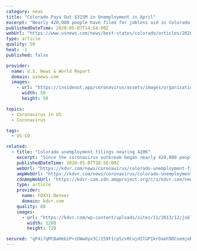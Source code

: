 ```yaml
---
category: news
title: "Colorado Pays Out $315M in Unemployment in April"
excerpt: "Nearly 420,000 people have filed for jobless aid in Colorado since the response to the coronavirus outbreak caused businesses to close."
publishedDateTime: 2020-05-07T14:54:00Z
webUrl: "https://www.usnews.com/news/best-states/colorado/articles/2020-05-07/colorado-outbreak-unemployment-filings-reach-nearly-420k"
type: article
quality: 50
heat: -1
published: false

provider:
  name: U.S. News & World Report
  domain: usnews.com
  images:
    - url: "https://insideout.app/coronavirus/assets/images/organizations/usnews.com-50x50.jpg"
      width: 50
      height: 50

topics:
  - Coronavirus in US
  - Coronavirus

tags:
  - US-CO

related:
  - title: "Colorado unemployment filings nearing 420K"
    excerpt: "Since the coronavirus outbreak began nearly 420,000 people in Colorado have filed for unemployment benefits, the state labor department said Thursday. Colorado’s unemployment"
    publishedDateTime: 2020-05-07T18:56:00Z
    webUrl: "https://kdvr.com/news/coronavirus/colorado-unemployment-filings-nearing-420k/"
    ampWebUrl: "https://kdvr.com/news/coronavirus/colorado-unemployment-filings-nearing-420k/amp/"
    cdnAmpWebUrl: "https://kdvr-com.cdn.ampproject.org/c/s/kdvr.com/news/coronavirus/colorado-unemployment-filings-nearing-420k/amp/"
    type: article
    provider:
      name: FOX31 Denver
      domain: kdvr.com
    quality: 60
    images:
      - url: "https://kdvr.com/wp-content/uploads/sites/11/2013/12/jobless-rate-unemployment1.jpg?w=800&h=450&crop=1&resize=1280,720"
        width: 1280
        height: 720

secured: "qP4i7qMtBaHebiP+zUWwOyx3C/159F1rp5zv0CujdIlGP1krOaeh9OCoemjeB0fZXv59eIX+wB2IyyFJDixQHFv0LJxMmHZCTm/iHQH0auGPLnhmSINyoy9ktIVsxMG8RH170awsq+Vl9v710ZstqnHfjKLwFWATpIB9FF8l0xd0h5b2l1eoo5uz1HEuCC7poNU2rv432v1ZLBw8PBTgJtdEgjoalHl5XGRXcl2B66c30agH1N+Jt6hIId7jKhuQKKCvKvlvU0a/4ZRLtl/l70vF2Vum8OF7Xjf88GnW0nlsUJZH/un5NfHn7/fgx2ly;JX5AD40Dho8iMnf8nZP6Aw=="
---
```


